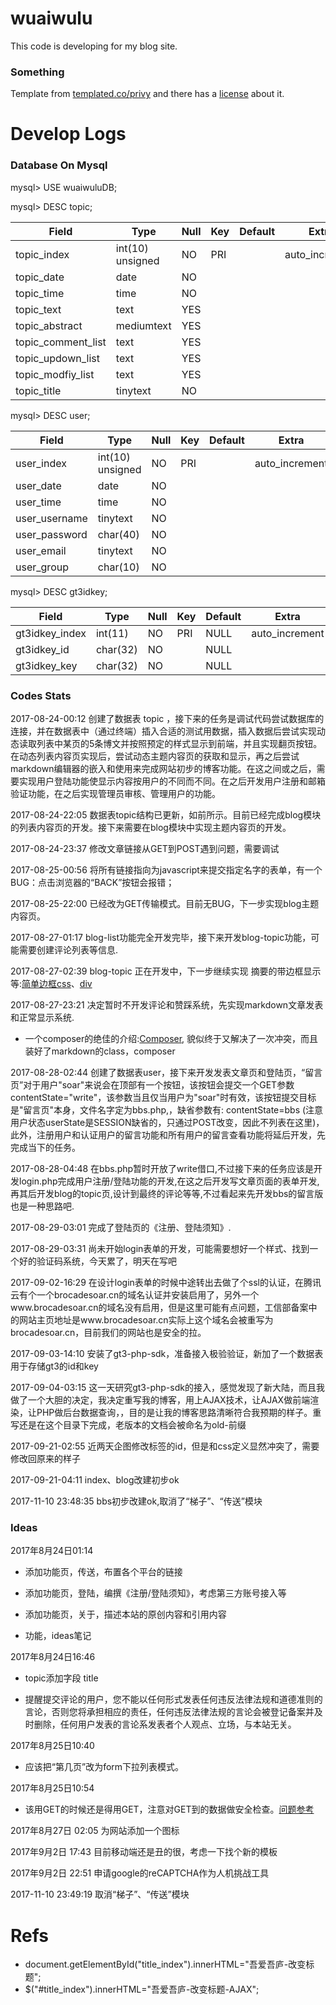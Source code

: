 # wuaiwulu

This code is developing for my blog site.

### Something
Template from [templated.co/privy](https://templated.co/privy) and there has a [license](https://github.com/ZhuBrocadeSoar/wuaiwulu/blob/master/LicenseOfTemplated.txt) about it.

# Develop Logs

### Database On Mysql

mysql\> USE wuaiwuluDB;

mysql\> DESC topic;

| Field					| Type				| Null	| Key	| Default	| Extra				|	
|-----------------------|-------------------|-------|-------|-----------|-------------------|
| topic\_index			| int(10) unsigned	| NO	| PRI	|			| auto\_increment	|	
| topic\_date			| date				| NO	|		|			|					|	
| topic\_time			| time				| NO	|		|			|					| 	
| topic\_text			| text				| YES	|		|			|					|	
| topic\_abstract		| mediumtext		| YES	|		|			|					|	
| topic\_comment\_list	| text				| YES	|		|			|					|	
| topic\_updown\_list	| text				| YES	|		|			|					|	
| topic\_modfiy\_list	| text				| YES	|		|			|					|	
| topic\_title	        | tinytext          | NO    |       |           |                   |
			
mysql\> DESC user;

| Field             | Type              | Null  | Key   | Default	| Extra             |
|-------------------|-------------------|-------|-------|-----------|-------------------|
| user\_index       | int(10) unsigned	| NO	| PRI	|           | auto\_increment	|
| user\_date        | date              | NO    |       |           |                   |
| user\_time        | time              | NO    |       |           |                   |
| user\_username	| tinytext          | NO    |       |           |                   |
| user\_password    | char(40)          | NO    |       |           |                   |
| user\_email       | tinytext          | NO    |       |           |                   |
| user\_group       | char(10)          | NO    |       |           |                   |

mysql\> DESC gt3idkey;

| Field           | Type     | Null | Key | Default | Extra             |
|-----------------|----------|------|-----|---------|-------------------|
| gt3idkey\_index | int(11)  | NO   | PRI | NULL    | auto\_increment	|
| gt3idkey\_id    | char(32) | NO   |     | NULL    |                   |
| gt3idkey\_key   | char(32) | NO   |     | NULL    |                   |

### Codes Stats
	
2017-08-24-00:12 创建了数据表 topic ，接下来的任务是调试代码尝试数据库的连接，并在数据表中（通过终端）插入合适的测试用数据，插入数据后尝试实现动态读取列表中某页的5条博文并按照预定的样式显示到前端，并且实现翻页按钮。在动态列表内容页实现后，尝试动态主题内容页的获取和显示，再之后尝试markdown编辑器的嵌入和使用来完成网站初步的博客功能。在这之间或之后，需要实现用户登陆功能使显示内容按用户的不同而不同。在之后开发用户注册和邮箱验证功能，在之后实现管理员审核、管理用户的功能。

2017-08-24-22:05 数据表topic结构已更新，如前所示。目前已经完成blog模块的列表内容页的开发。接下来需要在blog模块中实现主题内容页的开发。

2017-08-24-23:37 修改文章链接从GET到POST遇到问题，需要调试

2017-08-25-00:56 将所有链接指向为javascript来提交指定名字的表单，有一个BUG：点击浏览器的“BACK”按钮会报错；

2017-08-25-22:00 已经改为GET传输模式。目前无BUG，下一步实现blog主题内容页。

2017-08-27-01:17 blog-list功能完全开发完毕，接下来开发blog-topic功能，可能需要创建评论列表等信息.

2017-08-27-02:39 blog-topic 正在开发中，下一步继续实现 摘要的带边框显示等:[简单边框css](http://www.w3school.com.cn/tiy/t.asp?f=csse_border-style)、[div](http://www.w3school.com.cn/tiy/t.asp?f=html_div_test)

2017-08-27-23:21 决定暂时不开发评论和赞踩系统，先实现markdown文章发表和正常显示系统.

* 一个composer的绝佳的介绍:[Composer](www.phpcomposer.com), 貌似终于又解决了一次冲突，而且装好了markdown的class，composer

2017-08-28-02:44 创建了数据表user，接下来开发发表文章页和登陆页，“留言页”对于用户"soar"来说会在顶部有一个按钮，该按钮会提交一个GET参数contentState="write"，该参数当且仅当用户为"soar"时有效，该按钮提交目标是"留言页"本身，文件名字定为bbs.php,，缺省参数有: contentState=bbs (注意用户状态userState是SESSION缺省的，只通过POST改变，因此不列表在这里)，此外，注册用户和认证用户的留言功能和所有用户的留言查看功能将延后开发，先完成当下的任务。

2017-08-28-04:48 在bbs.php暂时开放了write借口,不过接下来的任务应该是开发login.php完成用户注册/登陆功能的开发,在这之后开发写文章页面的表单开发,再其后开发blog的topic页,设计到最终的评论等等,不过看起来先开发bbs的留言版也是一种思路吧.

2017-08-29-03:01 完成了登陆页的《注册、登陆须知》.

2017-08-29-03:31 尚未开始login表单的开发，可能需要想好一个样式、找到一个好的验证码系统，今天累了，明天在写吧

2017-09-02-16:29 在设计login表单的时候中途转出去做了个ssl的认证，在腾讯云有个一个brocadesoar.cn的域名认证并安装启用了，另外一个www.brocadesoar.cn的域名没有启用，但是这里可能有点问题，工信部备案中的网站主页地址是www.brocadesoar.cn实际上这个域名会被重写为brocadesoar.cn，目前我们的网站也是安全的拉。

2017-09-03-14:10 安装了gt3-php-sdk，准备接入极验验证，新加了一个数据表用于存储gt3的id和key

2017-09-04-03:15 这一天研究gt3-php-sdk的接入，感觉发现了新大陆，而且我做了一个大胆的决定，我决定重写我的博客，用上AJAX技术，让AJAX做前端渲染，让PHP做后台数据查询，，目的是让我的博客思路清晰符合我预期的样子。重写还是在这个目录下完成，老版本的文档会被命名为old-前缀

2017-09-21-02:55 近两天企图修改标签的id，但是和css定义显然冲突了，需要修改回原来的样子

2017-09-21-04:11 index、blog改建初步ok

2017-11-10 23:48:35 bbs初步改建ok,取消了“梯子”、“传送”模块

### Ideas

2017年8月24日01:14 

* 添加功能页，传送，布置各个平台的链接

* 添加功能页，登陆，编撰《注册/登陆须知》，考虑第三方账号接入等

* 添加功能页，关于，描述本站的原创内容和引用内容

* 功能，ideas笔记

2017年8月24日16:46

* topic添加字段 title

* 提醒提交评论的用户，您不能以任何形式发表任何违反法律法规和道德准则的言论，否则您将承担相应的责任，任何违反法律法规的言论会被登记备案并及时删除，任何用户发表的言论系发表者个人观点、立场，与本站无关。

2017年8月25日10:40

* 应该把“第几页”改为form下拉列表模式。

2017年8月25日10:54

* 该用GET的时候还是得用GET，注意对GET到的数据做安全检查。[问题参考](https://stackoverflow.com/questions/6833914/how-to-prevent-the-confirm-form-resubmission-dialog)

2017年8月27日 02:05 为网站添加一个图标

2017年9月2日 17:43 目前移动端还是丑的很，考虑一下找个新的模板

2017年9月2日 22:51 申请google的reCAPTCHA作为人机挑战工具

2017-11-10 23:49:19 取消“梯子”、“传送”模块


# Refs

* document.getElementById("title\_index").innerHTML="吾爱吾庐-改变标题";
* $("#title\_index").innerHTML="吾爱吾庐-改变标题-AJAX";
